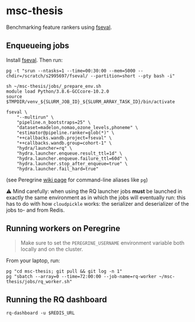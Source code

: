 # msc-thesis
Benchmarking feature rankers using [fseval](https://github.com/dunnkers/fseval).

## Enqueueing jobs
Install [fseval](https://github.com/dunnkers/fseval). Then run:

```shell
pg -t "srun --ntasks=1 --time=00:30:00 --mem=5000 --chdir=/scratch/s2995697/fseval/ --partition=short --pty bash -i"

sh ~/msc-thesis/jobs/_prepare_env.sh
module load Python/3.8.6-GCCcore-10.2.0
source $TMPDIR/venv_${SLURM_JOB_ID}_${SLURM_ARRAY_TASK_ID}/bin/activate

fseval \
    "--multirun" \
    "pipeline.n_bootstraps=25" \
    "dataset=madelon,nomao,ozone_levels,phoneme" \
    "estimator@pipeline.ranker=glob(*)" \
    "++callbacks.wandb.project=fseval" \
    "++callbacks.wandb.group=cohort-1" \
    "hydra/launcher=rq" \
    "hydra.launcher.enqueue.result_ttl=1d" \
    "hydra.launcher.enqueue.failure_ttl=60d" \
    "hydra.launcher.stop_after_enqueue=true" \
    "hydra.launcher.fail_hard=true"
```

(see Peregrine [wiki page](https://github.com/dunnkers/msc-thesis/wiki/Peregrine#cli-aliases-and-shortcuts) for command-line aliases like `pg`)

⚠️ Mind carefully: when using the RQ launcher jobs **must** be launched in exactly the same environment as in which the jobs will eventually run: this has to do with how `cloudpickle` works: the serializer and deserializer of the jobs to- and from Redis.

## Running workers on Peregrine
> Make sure to set the `PEREGRINE_USERNAME` environment variable both locally and on the cluster.

From your laptop, run:

```shell
pg "cd msc-thesis; git pull && git log -n 1"
pg "sbatch --array=0 --time=72:00:00 --job-name=rq-worker ~/msc-thesis/jobs/rq_worker.sh"
```


## Running the RQ dashboard
```shell
rq-dashboard -u $REDIS_URL
```